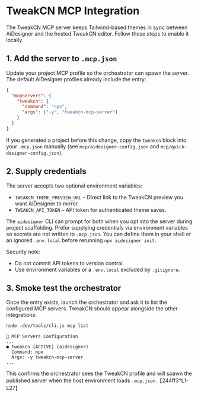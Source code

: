 # TweakCN MCP Integration

The TweakCN MCP server keeps Tailwind-based themes in sync between AiDesigner and the hosted TweakCN editor. Follow these steps to enable it locally.

## 1. Add the server to `.mcp.json`

Update your project MCP profile so the orchestrator can spawn the server. The default AiDesigner profiles already include the entry:

```json
{
  "mcpServers": {
    "tweakcn": {
      "command": "npx",
      "args": ["-y", "tweakcn-mcp-server"]
    }
  }
}
```

If you generated a project before this change, copy the `tweakcn` block into your `.mcp.json` manually (see `mcp/aidesigner-config.json` and `mcp/quick-designer-config.json`).

## 2. Supply credentials

The server accepts two optional environment variables:

- `TWEAKCN_THEME_PREVIEW_URL` – Direct link to the TweakCN preview you want AiDesigner to mirror.
- `TWEAKCN_API_TOKEN` – API token for authenticated theme saves.

The `aidesigner` CLI can prompt for both when you opt into the server during project scaffolding. Prefer supplying credentials via environment variables so secrets are not written to `.mcp.json`. You can define them in your shell or an ignored `.env.local` before rerunning `npx aidesigner init`.

Security note:

- Do not commit API tokens to version control.
- Use environment variables or a `.env.local` excluded by `.gitignore`.

## 3. Smoke test the orchestrator

Once the entry exists, launch the orchestrator and ask it to list the configured MCP servers. TweakCN should appear alongside the other integrations:

```bash
node .dev/tools/cli.js mcp list
```

```text
📡 MCP Servers Configuration
...
● tweakcn [ACTIVE] (aidesigner)
  Command: npx
  Args: -y tweakcn-mcp-server
...
```

This confirms the orchestrator sees the TweakCN profile and will spawn the published server when the host environment loads `.mcp.json`.【244ff3†L1-L27】
